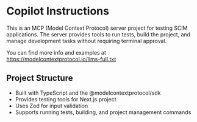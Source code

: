 # Copilot Instructions

<!-- Use this file to provide workspace-specific custom instructions to Copilot. For more details, visit https://code.visualstudio.com/docs/copilot/copilot-customization#_use-a-githubcopilotinstructionsmd-file -->

This is an MCP (Model Context Protocol) server project for testing SCIM applications. The server provides tools to run tests, build the project, and manage development tasks without requiring terminal approval.

You can find more info and examples at https://modelcontextprotocol.io/llms-full.txt

## Project Structure
- Built with TypeScript and the @modelcontextprotocol/sdk
- Provides testing tools for Next.js project
- Uses Zod for input validation
- Supports running tests, building, and project management commands
